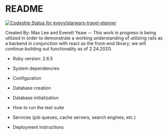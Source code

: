 # README

[![Codeship Status for eveyv/starwars-travel-planner](https://app.codeship.com/projects/9614e700-2bf0-0138-6d6a-66b98e91d9db/status?branch=master)](https://app.codeship.com/projects/384556)

Created By: Max Lee and Everett Yeaw -- This work in progress is being utilized in order to demonstrate a working understanding of utilizing rails as a backend in conjunction with react as the front-end library; we will continue building out functionality as of 2.24.2020.

* Ruby version: 2.6.5

* System dependencies

* Configuration

* Database creation

* Database initialization

* How to run the test suite

* Services (job queues, cache servers, search engines, etc.)

* Deployment instructions
